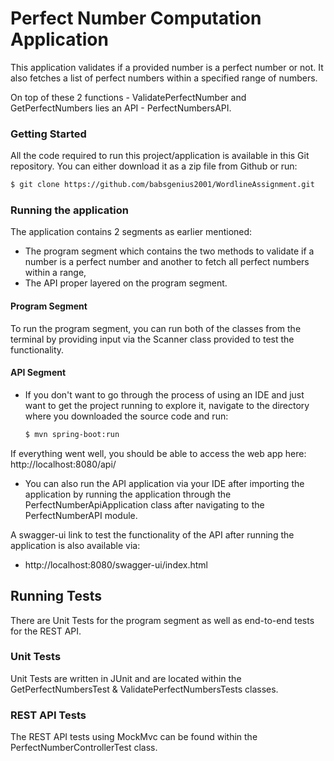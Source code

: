 # Perfect Number Computation Application

This application validates if a provided number is a perfect number or not. It also fetches a list of perfect numbers within a specified range of numbers. 

On top of these 2 functions - ValidatePerfectNumber and GetPerfectNumbers lies an API - PerfectNumbersAPI.

### Getting Started

All the code required to run this project/application is available in this Git repository. You can either download it as a zip file from Github or run:

```bash
$ git clone https://github.com/babsgenius2001/WordlineAssignment.git
```

### Running the application

The application contains 2 segments as earlier mentioned: 

- The program segment which contains the two methods to validate if a number is a perfect number and another to fetch all perfect numbers within a range,
- The API proper layered on the program segment.

#### Program Segment
To run the program segment, you can run both of the classes from the terminal by providing input via the Scanner class provided to test the functionality.

#### API Segment

- If you don't want to go through the process of using an IDE and just want to get the project running to explore it, navigate to the directory where you downloaded the source code and run:

    ```bash
    $ mvn spring-boot:run
    ```
If everything went well, you should be able to access the web app here: http://localhost:8080/api/

- You can also run the API application via your IDE after importing the application by running the application through the PerfectNumberApiApplication class after navigating to the PerfectNumberAPI module.

A swagger-ui link to test the functionality of the API after running the application is also available via:
* http://localhost:8080/swagger-ui/index.html

## Running Tests

There are Unit Tests for the program segment as well as end-to-end tests for the REST API.

  ### Unit Tests
  
  Unit Tests are written in JUnit and are located within the GetPerfectNumbersTest & ValidatePerfectNumbersTests classes.
  
  ### REST API Tests
  
  The REST API tests using MockMvc can be found within the PerfectNumberControllerTest class.
